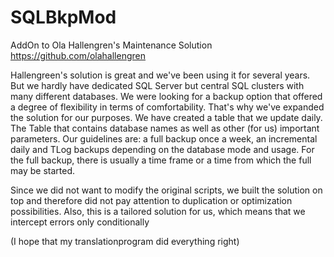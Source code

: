 # SQLBkpMod
AddOn to Ola Hallengren's Maintenance Solution
https://github.com/olahallengren

Hallengreen's solution is great and we've been using it for several years. But we hardly have dedicated SQL Server 
but central SQL clusters with many different databases. We were looking for a backup option that offered a degree of flexibility 
in terms of comfortability. That's why we've expanded the solution for our purposes.
We have created a table that we update daily. The Table that contains database names as well as other (for us) important parameters.
Our guidelines are: a full backup once a week, an incremental daily and TLog backups depending on the database mode and usage.
For the full backup, there is usually a time frame or a time from which the full may be started.

Since we did not want to modify the original scripts, we built the solution on top and therefore did not pay attention to duplication or optimization possibilities.
Also, this is a tailored solution for us, which means that we intercept errors only conditionally

(I hope that my translationprogram did everything right)
